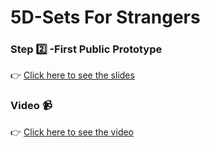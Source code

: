 # 5D-Sets For Strangers

### Step :two: -First Public Prototype

:point_right: [Click here to see the slides](https://swipe.to/8292dy)

### Video :video_camera:

:point_right: [Click here to see the video](https://vimeo.com/236744634)
